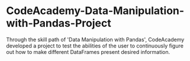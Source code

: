 # CodeAcademy-Data-Manipulation-with-Pandas-Project
Through the skill path of 'Data Manipulation with Pandas', CodeAcademy developed a project to test the abilities of the user to continuously figure out how to make different DataFrames present desired information. 
